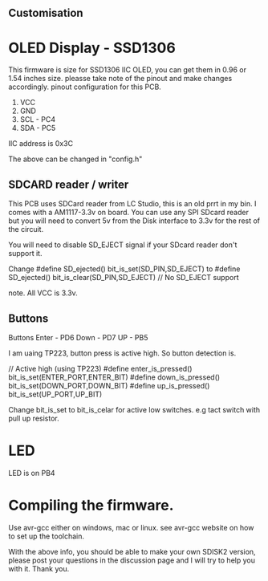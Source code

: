 ## Customisation
# OLED Display - SSD1306
This firmware is size for SSD1306 IIC OLED, you can get them in 0.96 or 1.54 inches size.
pleasse take note of the pinout and make changes accordingly. 
pinout configuration for this PCB.
1. VCC
2. GND
3. SCL - PC4
4. SDA - PC5

IIC address is 0x3C

The above can be changed in "config.h"

## SDCARD reader / writer
This PCB uses SDCard reader from LC Studio, this is an old prrt in my bin. I comes with a AM1117-3.3v on board.
You can use any SPI SDcard reader but you will need to convert 5v from the Disk interface to 3.3v for the rest of the circuit.

You will need to disable SD_EJECT signal if your SDcard reader don't support it.

Change 
#define SD_ejected()             bit_is_set(SD_PIN,SD_EJECT)
to 
#define SD_ejected()             bit_is_clear(SD_PIN,SD_EJECT) // No SD_EJECT support

note. All VCC is 3.3v.

## Buttons
Buttons
Enter -  PD6
Down - PD7
UP - PB5

I am uaing TP223, button press is active high. 
So button detection is.

// Active high (using TP223)
#define enter_is_pressed() bit_is_set(ENTER_PORT,ENTER_BIT)
#define down_is_pressed()  bit_is_set(DOWN_PORT,DOWN_BIT)
#define up_is_pressed()    bit_is_set(UP_PORT,UP_BIT)

Change bit_is_set to bit_is_celar for active low switches. e.g tact switch with pull up resistor. 

# LED

LED is on PB4

# Compiling the firmware.
Use avr-gcc either on windows, mac or linux. 
see avr-gcc website on how to set up the toolchain. 

With the above info, you should be able to make your own SDISK2 version, please post your questions in the discussion page and I will try to help you with it. Thank you. 


